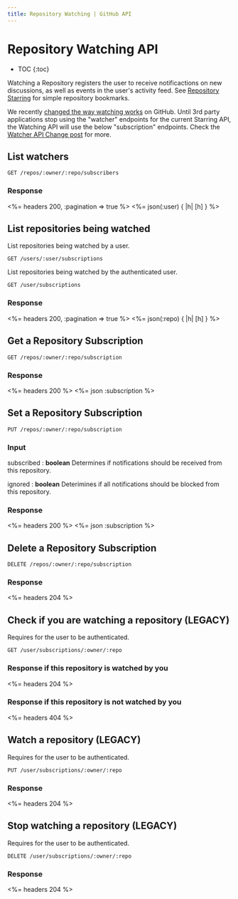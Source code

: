 ```yaml
---
title: Repository Watching | GitHub API
---
```


# Repository Watching API

* TOC
{:toc}

Watching a Repository registers the user to receive notificactions on new
discussions, as well as events in the user's activity feed.  See [Repository
Starring](/v3/repos/starring) for simple repository bookmarks.

We recently [changed the way watching
works](https://github.com/blog/1204-notifications-stars) on GitHub.  Until 3rd
party applications stop using the "watcher" endpoints for the current Starring
API, the Watching API will use the below "subscription" endpoints.  Check the
[Watcher API Change post](/changes/2012-9-5-watcher-api/) for more.

## List watchers

    GET /repos/:owner/:repo/subscribers

### Response

<%= headers 200, :pagination => true %>
<%= json(:user) { |h| [h] } %>

## List repositories being watched

List repositories being watched by a user.

    GET /users/:user/subscriptions

List repositories being watched by the authenticated user.

    GET /user/subscriptions

### Response

<%= headers 200, :pagination => true %>
<%= json(:repo) { |h| [h] } %>

## Get a Repository Subscription

    GET /repos/:owner/:repo/subscription

### Response

<%= headers 200 %>
<%= json :subscription %>

## Set a Repository Subscription

    PUT /repos/:owner/:repo/subscription

### Input

subscribed
: **boolean** Determines if notifications should be received from this
repository.

ignored
: **boolean** Deterimines if all notifications should be blocked from this
repository.

### Response

<%= headers 200 %>
<%= json :subscription %>

## Delete a Repository Subscription

    DELETE /repos/:owner/:repo/subscription

### Response

<%= headers 204 %>

## Check if you are watching a repository (LEGACY)

Requires for the user to be authenticated.

    GET /user/subscriptions/:owner/:repo

### Response if this repository is watched by you

<%= headers 204 %>

### Response if this repository is not watched by you

<%= headers 404 %>

## Watch a repository (LEGACY)

Requires for the user to be authenticated.

    PUT /user/subscriptions/:owner/:repo

### Response

<%= headers 204 %>

## Stop watching a repository (LEGACY)

Requires for the user to be authenticated.

    DELETE /user/subscriptions/:owner/:repo

### Response

<%= headers 204 %>
